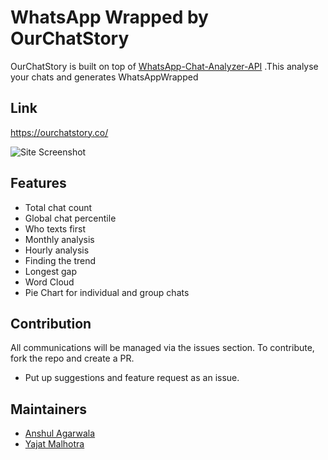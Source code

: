 # WhatsApp Wrapped by OurChatStory

OurChatStory is built on top of [WhatsApp-Chat-Analyzer-API](https://github.com/iamyajat/WhatsApp-Chat-Analyzer-API) .This analyse your chats and generates WhatsAppWrapped

## Link

https://ourchatstory.co/


![Site Screenshot](https://github.com/anshulagx/OurChatStory-Web/blob/main/public/banner_sd.png)

## Features

- Total chat count
- Global chat percentile
- Who texts first
- Monthly analysis
- Hourly analysis
- Finding the trend
- Longest gap
- Word Cloud
- Pie Chart for individual and group chats

## Contribution

All communications will be managed via the issues section.
To contribute, fork the repo and create a PR.

- Put up suggestions and feature request as an issue.

## Maintainers

- [Anshul Agarwala](https://www.github.com/anshulagx)
- [Yajat Malhotra](https://www.github.com/iamyajat)
